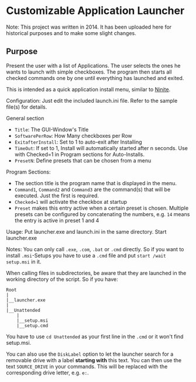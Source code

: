 # Customizable Application Launcher

Note: This project was written in 2014. It has been uploaded here for historical
purposes and to make some slight changes.

## Purpose

Present the user with a list of Applications. The user selects the ones he wants
to launch with simple checkboxes. The program then starts all checked commands 
one by one until everything has launched and exited.

This is intended as a quick application install menu, similar to [Ninite](https://ninite.com/).

Configuration:
Just edit the included launch.ini file. Refer to the sample file(s) for details.

General section
* `Title`: The GUI-Window's Title
* `SoftwarePerRow`: How Many checkboxes per Row
* `ExitafterInstall`: Set to 1 to auto-exit after Installing
* `TimeOut`: If set to 1, Install will automatically started after n seconds. Use with Checked=1 in Program sections for Auto-Installs.
* `PresetN`: Define presets that can be chosen from a menu

Program Sections:
* The section title is the program name that is displayed in the menu.
* `Command1`, `Command2` and `Command3` are the command(s) that will be executed. Just the first is required.
* `Checked=1` will activate the checkbox at startup
* `Preset` makes this entry active when a certain preset is chosen. Multiple presets can be configured by concatenating the numbers, e.g. `14` means the entry is active in preset 1 and 4

Usage:
Put launcher.exe and launch.ini in the same directory. Start launcher.exe

Notes:
You can only call `.exe`, `.com`, `.bat` or `.cmd` directly. So if you want to install `.msi`-Setups you 
have to use a `.cmd` file and put `start /wait setup.msi` in it.

When calling files in subdirectories, be aware that they are launched in the working
directory of the script. So if you have:

```
Root
|
|__launcher.exe
|
|__Unattended
    |
    |__setup.msi
    |__setup.cmd
```

You have to use `cd Unattended` as your first line in the `.cmd` or it won't
find setup.msi.

You can also use the `DiskLabel` option to let the launcher search for a removable drive
with a label **starting with** this text. You can then use the text `SOURCE_DRIVE` in your
commands. This will be replaced with the corresponding drive letter, e.g. `e:`.
